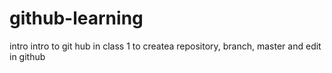 # github-learning
intro 
intro to git hub in class 1
to createa repository, branch, master and edit in github
